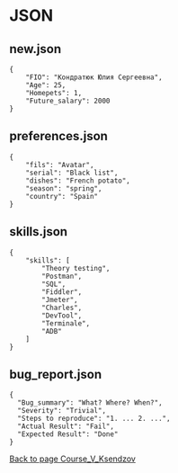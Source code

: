 # JSON

## new.json
```
{
    "FIO": "Кондратюк Юлия Сергеевна",
    "Age": 25,
    "Homepets": 1,
    "Future_salary": 2000
}
```

## preferences.json
```
{
    "fils": "Avatar",
    "serial": "Black list",
    "dishes": "French potato",
    "season": "spring",
    "country": "Spain"
}
```

## skills.json
```
{
    "skills": [
        "Theory testing",
        "Postman",
        "SQL",
        "Fiddler",
        "Jmeter",
        "Charles",
        "DevTool",
        "Terminale",
        "ADB"
    ]
}
```

## bug_report.json
```
{
  "Bug_summary": "What? Where? When?",
  "Severity": "Trivial",
  "Steps to reproduce": "1. ... 2. ...",
  "Actual Result": "Fail",
  "Expected Result": "Done"
}
```

[Back to page Course_V_Ksendzov](https://yuliakondratsiuk.github.io/Course_V_Ksendzov/)
